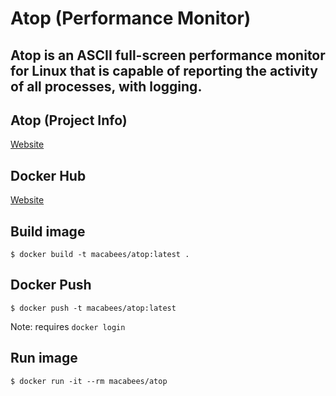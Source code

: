 # Atop (Performance Monitor)
## Atop is an ASCII full-screen performance monitor for Linux that is capable of reporting the activity of all processes, with logging.

## Atop (Project Info)
[Website](https://www.atoptool.nl/)

## Docker Hub
[Website](https://hub.docker.com/r/macabees/atop/)

## Build image
`$ docker build -t macabees/atop:latest .`

## Docker Push
`$ docker push -t macabees/atop:latest`

Note: requires `docker login`

## Run image
`$ docker run -it --rm macabees/atop`
